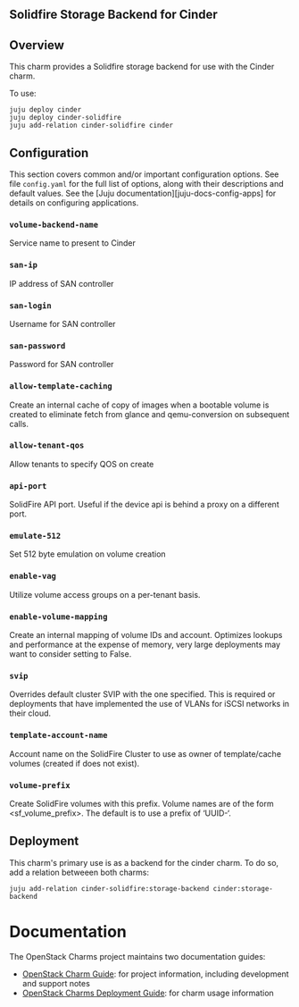 Solidfire Storage Backend for Cinder
-------------------------------

## Overview

This charm provides a Solidfire storage backend for use with the Cinder charm.

To use:

    juju deploy cinder
    juju deploy cinder-solidfire
    juju add-relation cinder-solidfire cinder

## Configuration

This section covers common and/or important configuration options. See file `config.yaml` for the full list of options, along with their descriptions and default values. See the [Juju documentation][juju-docs-config-apps] for details on configuring applications.

### `volume-backend-name`

Service name to present to Cinder

### `san-ip`

IP address of SAN controller

### `san-login`

Username for SAN controller

### `san-password`

Password for SAN controller  

### `allow-template-caching`

Create an internal cache of copy of images when a bootable volume is created to eliminate fetch from glance and qemu-conversion on subsequent calls.

### `allow-tenant-qos`

Allow tenants to specify QOS on create

### `api-port`

SolidFire API port. Useful if the device api is behind a proxy on a different port.

### `emulate-512`

Set 512 byte emulation on volume creation

### `enable-vag`

Utilize volume access groups on a per-tenant basis.

### `enable-volume-mapping`

Create an internal mapping of volume IDs and account. Optimizes lookups and performance at the expense of memory, very large deployments may want to consider setting to False.

### `svip`

Overrides default cluster SVIP with the one specified. This is required or deployments that have implemented the use of VLANs for iSCSI networks in their cloud.

### `template-account-name`

Account name on the SolidFire Cluster to use as owner of template/cache volumes (created if does not exist).

### `volume-prefix`

Create SolidFire volumes with this prefix. Volume names are of the form <sf_volume_prefix><cinder-volume-id>. The default is to use a prefix of ‘UUID-‘.

## Deployment

This charm's primary use is as a backend for the cinder charm. To do so, add a relation betweeen both charms:

    juju add-relation cinder-solidfire:storage-backend cinder:storage-backend

# Documentation

The OpenStack Charms project maintains two documentation guides:

* [OpenStack Charm Guide][cg]: for project information, including development
  and support notes
* [OpenStack Charms Deployment Guide][cdg]: for charm usage information

[cg]: https://docs.openstack.org/charm-guide
[cdg]: https://docs.openstack.org/project-deploy-guide/charm-deployment-guide
